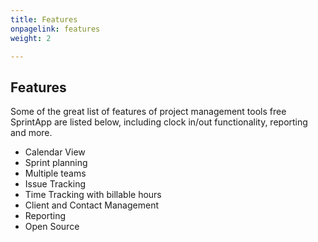 ```yaml
---
title: Features
onpagelink: features
weight: 2

---
```


Features
--------

Some of the great list of features of project management tools free SprintApp are listed below, including clock in/out functionality, reporting and more.

*   Calendar View
*   Sprint planning
*   Multiple teams
*   Issue Tracking
*   Time Tracking with billable hours
*   Client and Contact Management
*   Reporting
*   Open Source
